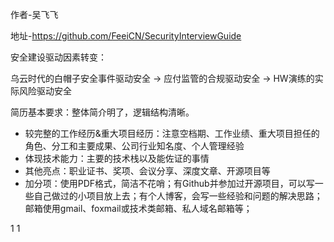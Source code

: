作者-吴飞飞

地址-https://github.com/FeeiCN/SecurityInterviewGuide

安全建设驱动因素转变：

乌云时代的白帽子安全事件驱动安全 -> 应付监管的合规驱动安全 -> HW演练的实际风险驱动安全

简历基本要求：整体简介明了，逻辑结构清晰。
  - 较完整的工作经历&重大项目经历：注意空档期、工作业绩、重大项目担任的角色、分工和主要成果、公司行业知名度、个人管理经验
  - 体现技术能力：主要的技术栈以及能佐证的事情
  - 其他亮点：职业证书、奖项、会议分享、深度文章、开源项目等
  - 加分项：使用PDF格式，简洁不花哨；有Github并参加过开源项目，可以写一些自己做过的小项目放上去；有个人博客，会写一些经验和问题的解决思路；邮箱使用gmail、foxmail或技术类邮箱、私人域名邮箱等；

1
1
